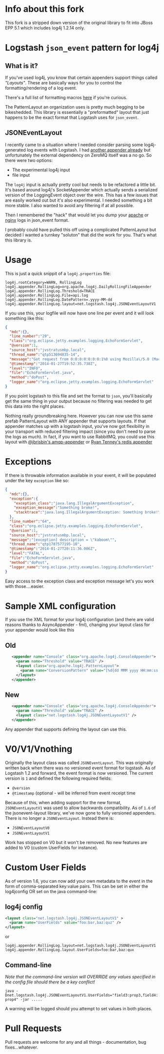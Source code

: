 # Info about this fork
This fork is a stripped down version of the original library to fit into JBoss EPP 5.1 which includes log4j 1.2.14 only.

# Logstash `json_event` pattern for log4j

## What is it?
If you've used log4j, you know that certain appenders support things called _"Layouts"_. These are basically ways for you to control the formatting/rendering of a log event.

There's a full list of formatting macros [here](http://logging.apache.org/log4j/1.2/apidocs/org/apache/log4j/PatternLayout.html) if you're curious.

The PatternLayout an organization uses is pretty much begging to be bikeshedded. This library is essentially a "preformatted" layout that just happens to be the exact format that Logstash uses for `json_event`.

## JSONEventLayout
I recently came to a situation where I needed consider parsing some log4j-generated log events with Logstash. I had [another appender already](https://github.com/lusis/zmq-appender) but unfortunately the external dependency on ZeroMQ itself was a no go. So there were two options:

- The experimental log4j input
- file input

The `log4j` input is actually pretty cool but needs to be refactored a little bit. It's based around log4j's SocketAppender which actually sends a serialized version of the LoggingEvent object over the wire. This has a few issues that are easily worked out but it's also experimental. I needed something a bit more stable. I also wanted to avoid any filtering if at all possible.

Then I remembered the "hack" that would let you dump your [apache](http://cookbook.logstash.net/recipes/apache-json-logs/) or [nginx](http://blog.pkhamre.com/2012/08/23/logging-to-logstash-json-format-in-nginx/) logs in json_event format.

I probably could have pulled this off using a complicated PatternLayout but decided I wanted a turnkey "soluton" that did the work for you. That's what this library is.

# Usage
This is just a quick snippit of a `log4j.properties` file:

```
log4j.rootCategory=WARN, RollingLog
log4j.appender.RollingLog=org.apache.log4j.DailyRollingFileAppender
log4j.appender.RollingLog.Threshold=TRACE
log4j.appender.RollingLog.File=api.log
log4j.appender.RollingLog.DatePattern=.yyyy-MM-dd
log4j.appender.RollingLog.layout=net.logstash.log4j.JSONEventLayoutV1
```

If you use this, your logfile will now have one line per event and it will look something like this:

```json
{
  "mdc":{},
  "line_number":"29",
  "class":"org.eclipse.jetty.examples.logging.EchoFormServlet",
  "@version":1,
  "source_host":"jvstratusmbp.local",
  "thread_name":"qtp513694835-14",
  "message":"Got request from 0:0:0:0:0:0:0:1%0 using Mozilla\/5.0 (Macintosh; Intel Mac OS X 10_9_1) AppleWebKit\/537.36 (KHTML, like Gecko) Chrome\/32.0.1700.77 Safari\/537.36",
  "@timestamp":"2014-01-27T19:52:35.738Z",
  "level":"INFO",
  "file":"EchoFormServlet.java",
  "method":"doPost",
  "logger_name":"org.eclipse.jetty.examples.logging.EchoFormServlet"
}
```

If you point logstash to this file and set the format to `json`, you'll basically get the same thing in your output because no filtering was needed to get this data into the right places.

Nothing really groundbreaking here. However you can now use this same prefab PatternLayout with ANY appender that supports layouts. If that appender matches up with a logstash input, you've now got flexibility in your transport with reduced filtering impact (since you don't need to parse the logs as much). In fact, if you want to use RabbitMQ, you could use this layout with [@jbrisbin's amqp-appender](https://github.com/jbrisbin/vcloud/tree/master/amqp-appender) or [Ryan Tenney's redis appender](https://github.com/ryantenney/log4j-redis-appender)

# Exceptions

If there is throwable information available in your event, it will be populated under the key `exception` like so:

```json
{
  "mdc":{},
  "exception":{
    "exception_class":"java.lang.IllegalArgumentException",
    "exception_message":"Something broke!",
    "stacktrace":"java.lang.IllegalArgumentException: Something broke!\n\tat org.eclipse.jetty.examples.logging.EchoFormServlet.doPost(EchoFormServlet.java:64)\n\tat javax.servlet.http.HttpServlet.service(HttpServlet.java:755)\n\tat javax.servlet.http.HttpServlet.service(HttpServlet.java:848)\n\tat org.eclipse.jetty.servlet.ServletHolder.handle(ServletHolder.java:684)\n\tat org.eclipse.jetty.servlet.ServletHandler.doHandle(ServletHandler.java:501)\n\tat org.eclipse.jetty.server.handler.ScopedHandler.handle(ScopedHandler.java:137)\n\tat org.eclipse.jetty.security.SecurityHandler.handle(SecurityHandler.java:533)\n\tat org.eclipse.jetty.server.session.SessionHandler.doHandle(SessionHandler.java:231)\n\tat org.eclipse.jetty.server.handler.ContextHandler.doHandle(ContextHandler.java:1086)\n\tat org.eclipse.jetty.servlet.ServletHandler.doScope(ServletHandler.java:428)\n\tat org.eclipse.jetty.server.session.SessionHandler.doScope(SessionHandler.java:193)\n\tat org.eclipse.jetty.server.handler.ContextHandler.doScope(ContextHandler.java:1020)\n\tat org.eclipse.jetty.server.handler.ScopedHandler.handle(ScopedHandler.java:135)\n\tat org.eclipse.jetty.server.handler.ContextHandlerCollection.handle(ContextHandlerCollection.java:255)\n\tat org.eclipse.jetty.server.handler.HandlerCollection.handle(HandlerCollection.java:154)\n\tat org.eclipse.jetty.server.handler.HandlerWrapper.handle(HandlerWrapper.java:116)\n\tat org.eclipse.jetty.server.Server.handle(Server.java:370)\n\tat org.eclipse.jetty.server.AbstractHttpConnection.handleRequest(AbstractHttpConnection.java:494)\n\tat org.eclipse.jetty.server.AbstractHttpConnection.content(AbstractHttpConnection.java:982)\n\tat org.eclipse.jetty.server.AbstractHttpConnection$RequestHandler.content(AbstractHttpConnection.java:1043)\n\tat org.eclipse.jetty.http.HttpParser.parseNext(HttpParser.java:865)\n\tat org.eclipse.jetty.http.HttpParser.parseAvailable(HttpParser.java:240)\n\tat org.eclipse.jetty.server.AsyncHttpConnection.handle(AsyncHttpConnection.java:82)\n\tat org.eclipse.jetty.io.nio.SelectChannelEndPoint.handle(SelectChannelEndPoint.java:667)\n\tat org.eclipse.jetty.io.nio.SelectChannelEndPoint$1.run(SelectChannelEndPoint.java:52)\n\tat org.eclipse.jetty.util.thread.QueuedThreadPool.runJob(QueuedThreadPool.java:608)\n\tat org.eclipse.jetty.util.thread.QueuedThreadPool$3.run(QueuedThreadPool.java:543)\n\tat java.lang.Thread.run(Thread.java:695)"
  },
  "line_number":"64",
  "class":"org.eclipse.jetty.examples.logging.EchoFormServlet",
  "@version":1,
  "source_host":"jvstratusmbp.local",
  "message":"[exception] description = \"kaboom\"",
  "thread_name":"qtp1787577195-18",
  "@timestamp":"2014-01-27T20:11:36.006Z",
  "level":"FATAL",
  "file":"EchoFormServlet.java",
  "method":"doPost",
  "logger_name":"org.eclipse.jetty.examples.logging.EchoFormServlet"
}
```

Easy access to the exception class and exception message let's you work with those....easier.

# Sample XML configuration
If you use the XML format for your log4j configuration (and there are valid reasons thanks to AsyncAppender - fml), changing your layout class for your appender would look like this

## Old
```xml
   <appender name="Console" class="org.apache.log4j.ConsoleAppender">
     <param name="Threshold" value="TRACE" />
     <layout class="org.apache.log4j.PatternLayout">
       <param name="ConversionPattern" value="[%d{dd MMM yyyy HH:mm:ss.SSS}] [%p.%c] %m%n" />
     </layout>
   </appender>
```

## New
```xml
   <appender name="Console" class="org.apache.log4j.ConsoleAppender">
     <param name="Threshold" value="TRACE" />
     <layout class="net.logstash.log4j.JSONEventLayoutV1" />
   </appender>
```

Any appender that supports defining the layout can use this.

# V0/V1/Vnothing
Originally the layout class was called `JSONEventLayout`. This was originally written back when there was no versioned event format for logstash. As of Logstash 1.2 and forward, the event format is now versioned. The current version is `1` and defined the following required fields:

- `@version`
- `@timestamp` (optional - will be inferred from event receipt time

Because of this, when adding support for the new format, `JSONEventLayoutV1` was used to allow backwards compatibility. As of `1.6` of the jsonevent-layout library, we've now gone to fully versioned appenders. There is no longer a `JSONEventLayout`. Instead there is:

- `JSONEventLayoutV0`
- `JSONEventLayoutV1`

Work has stopped on V0 but it won't be removed. No new features are added to V0 (custom UserFields for instance).

# Custom User Fields
As of version 1.6, you can now add your own metadata to the event in the form of comma-separated key:value pairs. This can be set in either the log4jconfig OR set on the java command-line:

## log4j config
```xml
<layout class="net.logstash.log4j.JSONEventLayoutV1" >
  <param name="UserFields" value="foo:bar,baz:quz" />
</layout>
```

or

```
log4j.appender.RollingLog.layout=net.logstash.log4j.JSONEventLayoutV1
log4j.appender.RollingLog.layout.UserFields=foo:bar,baz:qux
```

## Command-line
*Note that the command-line version will OVERRIDE any values specified in the config file should there be a key conflict!*

`java -Dnet.logstash.log4j.JSONEventLayoutV1.UserFields="field3:prop3,field4:prop4" -jar .....`

A warning will be logged should you attempt to set values in both places.

# Pull Requests
Pull requests are welcome for any and all things - documentation, bug fixes...whatever.
